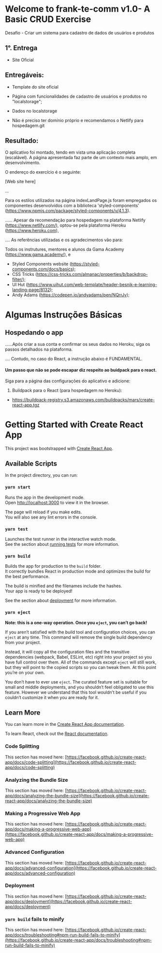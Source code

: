 # Welcome to frank-te-comm v1.0- A Basic CRUD  Exercise

Desafio - Criar um sistema para cadastro de dados de usuários e produtos

## 1°. Entrega 

- Site Oficial  

## Entregáveis: 

- Template do site oficial 

- Página com funcionalidades de cadastro de usuários e produtos no "localstorage";  

- Dados no localstorage

- Não é preciso ter domínio próprio e recomendamos o Netlify para hospedagem.git

## Resultado:

O aplicativo foi montado, tendo em vista uma aplicação completa (escalável). A página apresentada faz parte de um contexto mais amplo, em desenvolvimento.

O endereço do exercício é o seguinte:

[Web site here]

...

Para os estilos utilizados na página indexLandPage.js foram empregados os componentes desenvolvidos com a biblioteca 'styled-components' (https://www.npmjs.com/package/styled-components/v/4.1.3).

...... Apesar da recomendação para hospedagem na plataforma Netlify (https://www.netlify.com/), optou-se pela plataforma Heroku (https://www.heroku.com), 

.... As referências utilizadas e os agradecimentos vão para:

Todos os instrutures, mentores e alunos da Gama Academy (https://www.gama.academy/), e

- Styled Components website (https://styled-components.com/docs/basics);
- CSS Tricks (https://css-tricks.com/almanac/properties/b/backdrop-filter/);
- UI Hut (https://www.uihut.com/web-template/header-besnik-e-learning-landing-page/8132);
- Andy Adams (https://codepen.io/andyadams/pen/NQrrJv);

# Algumas Instruções Básicas

## Hospedando o app

......Após criar a sua conta e confirmar os seus dados no Heroku, siga os passos detalhados na plataforma. 

.... Contudo, no caso do React, a instrução abaixo é FUNDAMENTAL.

#### Um passo que não se pode escapar diz respeito ao buidpack para o react. 

Siga para a página das configurações do aplicativo e adicione:

1. Buildpack para o React (para hospedagem no Heroku):

- https://buildpack-registry.s3.amazonaws.com/buildpacks/mars/create-react-app.tgz



# Getting Started with Create React App

This project was bootstrapped with [Create React App](https://github.com/facebook/create-react-app).

## Available Scripts

In the project directory, you can run:

### `yarn start`

Runs the app in the development mode.\
Open [http://localhost:3000](http://localhost:3000) to view it in the browser.

The page will reload if you make edits.\
You will also see any lint errors in the console.

### `yarn test`

Launches the test runner in the interactive watch mode.\
See the section about [running tests](https://facebook.github.io/create-react-app/docs/running-tests) for more information.

### `yarn build`

Builds the app for production to the `build` folder.\
It correctly bundles React in production mode and optimizes the build for the best performance.

The build is minified and the filenames include the hashes.\
Your app is ready to be deployed!

See the section about [deployment](https://facebook.github.io/create-react-app/docs/deployment) for more information.

### `yarn eject`

**Note: this is a one-way operation. Once you `eject`, you can’t go back!**

If you aren’t satisfied with the build tool and configuration choices, you can `eject` at any time. This command will remove the single build dependency from your project.

Instead, it will copy all the configuration files and the transitive dependencies (webpack, Babel, ESLint, etc) right into your project so you have full control over them. All of the commands except `eject` will still work, but they will point to the copied scripts so you can tweak them. At this point you’re on your own.

You don’t have to ever use `eject`. The curated feature set is suitable for small and middle deployments, and you shouldn’t feel obligated to use this feature. However we understand that this tool wouldn’t be useful if you couldn’t customize it when you are ready for it.

## Learn More

You can learn more in the [Create React App documentation](https://facebook.github.io/create-react-app/docs/getting-started).

To learn React, check out the [React documentation](https://reactjs.org/).

### Code Splitting

This section has moved here: [https://facebook.github.io/create-react-app/docs/code-splitting](https://facebook.github.io/create-react-app/docs/code-splitting)

### Analyzing the Bundle Size

This section has moved here: [https://facebook.github.io/create-react-app/docs/analyzing-the-bundle-size](https://facebook.github.io/create-react-app/docs/analyzing-the-bundle-size)

### Making a Progressive Web App

This section has moved here: [https://facebook.github.io/create-react-app/docs/making-a-progressive-web-app](https://facebook.github.io/create-react-app/docs/making-a-progressive-web-app)

### Advanced Configuration

This section has moved here: [https://facebook.github.io/create-react-app/docs/advanced-configuration](https://facebook.github.io/create-react-app/docs/advanced-configuration)

### Deployment

This section has moved here: [https://facebook.github.io/create-react-app/docs/deployment](https://facebook.github.io/create-react-app/docs/deployment)

### `yarn build` fails to minify

This section has moved here: [https://facebook.github.io/create-react-app/docs/troubleshooting#npm-run-build-fails-to-minify](https://facebook.github.io/create-react-app/docs/troubleshooting#npm-run-build-fails-to-minify)
